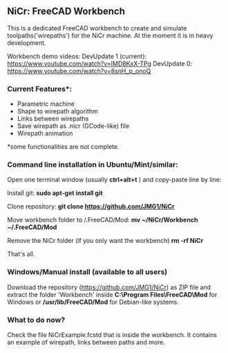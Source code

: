 ## NiCr: FreeCAD Workbench

This is a dedicated FreeCAD workbench to create and simulate toolpaths('wirepaths') for the NiCr machine.
At the moment it is in heavy development.

Workbench demo videos:
DevUpdate 1 (current): https://www.youtube.com/watch?v=IMD8KxX-TPg
DevUpdate 0: https://www.youtube.com/watch?v=8snH_p_onoQ


### Current Features*:
  - Parametric machine
  - Shape to wirepath algorithm
  - Links between wirepaths
  - Save wirepath as .nicr (GCode-like) file
  - Wirepath animation

  *some functionalities are not complete.

### Command line installation in Ubuntu/Mint/similar:
  Open one terminal window (usually **ctrl+alt+t** ) and copy-paste line by line:
  
  Install git:
  **sudo apt-get install git**
  
  Clone repository:
  **git clone https://github.com/JMG1/NiCr**
  
  Move workbench folder to /.FreeCAD/Mod:
  **mv ~/NiCr/Workbench ~/.FreeCAD/Mod**
  
  Remove the NiCr folder (if you only want the workbench)
  **rm -rf NiCr**
  
  That's all.


### Windows/Manual install (available to all users)
  Download the repository (https://github.com/JMG1/NiCr) as ZIP file and extract the folder 'Workbench' 
  inside **C:\Program Files\FreeCAD\Mod** for Windows or **/usr/lib/FreeCAD/Mod** for Debian-like systems.

### What to do now?
  Check the file NiCrExample.fcstd that is inside the workbench. It contains an example of wirepath, links between 
  paths and more.
  



